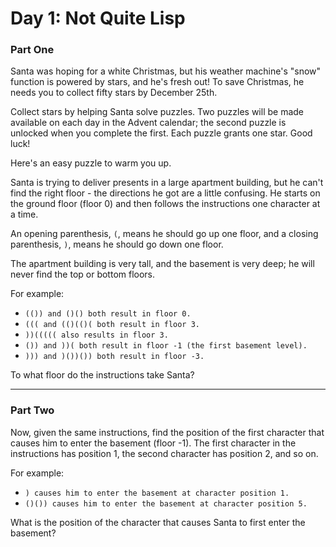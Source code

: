 # Day 1: Not Quite Lisp

### Part One
Santa was hoping for a white Christmas, but his weather machine's "snow" function is powered by stars, and he's fresh out! To save Christmas, he needs you to collect fifty stars by December 25th.

Collect stars by helping Santa solve puzzles. Two puzzles will be made available on each day in the Advent calendar; the second puzzle is unlocked when you complete the first. Each puzzle grants one star. Good luck!

Here's an easy puzzle to warm you up.

Santa is trying to deliver presents in a large apartment building, but he can't find the right floor - the directions he got are a little confusing. He starts on the ground floor (floor 0) and then follows the instructions one character at a time.

An opening parenthesis, `(`, means he should go up one floor, and a closing parenthesis, `)`, means he should go down one floor.

The apartment building is very tall, and the basement is very deep; he will never find the top or bottom floors.

For example:

- `(()) and ()() both result in floor 0.`
- `((( and (()(()( both result in floor 3.`
- `))((((( also results in floor 3.`
- `()) and ))( both result in floor -1 (the first basement level).`
- `))) and )())()) both result in floor -3.`

To what floor do the instructions take Santa?

---

### Part Two

Now, given the same instructions, find the position of the first character that causes him to enter the basement (floor -1). The first character in the instructions has position 1, the second character has position 2, and so on.

For example:

- `) causes him to enter the basement at character position 1.`
- `()()) causes him to enter the basement at character position 5.`

What is the position of the character that causes Santa to first enter the basement?
